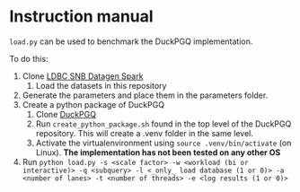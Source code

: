 # Instruction manual 

`load.py` can be used to benchmark the DuckPGQ implementation. 

To do this: 

1. Clone [LDBC SNB Datagen Spark](https://github.com/ldbc/ldbc_snb_datagen_spark)
   1. Load the datasets in this repository
2. Generate the parameters and place them in the parameters folder.  
3. Create a python package of DuckPGQ
   1. Clone [DuckPGQ](https://github.com/cwida/duckdb-pgq.old/tree/path_length)
   2. Run `create_python_package.sh` found in the top level of the DuckPGQ repository. This will create a .venv folder in the same level.
   3. Activate the virtualenvironment using `source .venv/bin/activate` (on Linux). __The implementation has not been tested on any other OS__ 
4. Run `python load.py -s <scale factor> -w <workload (bi or interactive)> -q <subquery> -l <_only_ load database (1 or 0)> -a <number of lanes> -t <number of threads> -e <log results (1 or 0)>`

